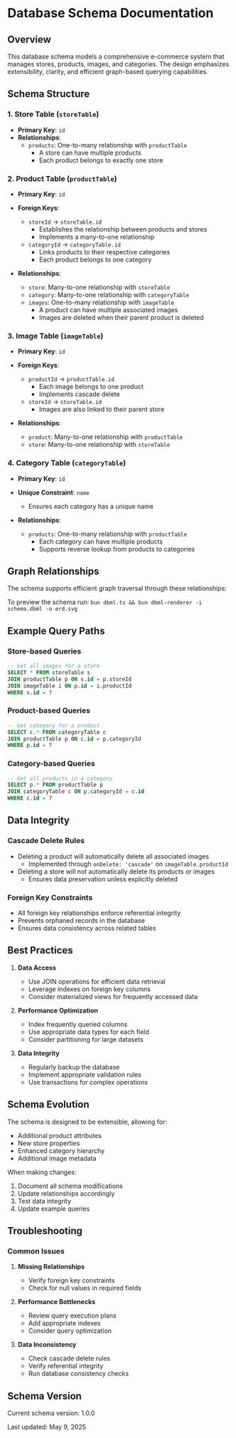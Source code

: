 # Database Schema Documentation

## Overview
This database schema models a comprehensive e-commerce system that manages stores, products, images, and categories. The design emphasizes extensibility, clarity, and efficient graph-based querying capabilities.

## Schema Structure

### 1. Store Table (`storeTable`)
- **Primary Key**: `id`
- **Relationships**:
  - `products`: One-to-many relationship with `productTable`
    - A store can have multiple products
    - Each product belongs to exactly one store

### 2. Product Table (`productTable`)
- **Primary Key**: `id`
- **Foreign Keys**:
  - `storeId` → `storeTable.id`
    - Establishes the relationship between products and stores
    - Implements a many-to-one relationship
  - `categoryId` → `categoryTable.id`
    - Links products to their respective categories
    - Each product belongs to one category

- **Relationships**:
  - `store`: Many-to-one relationship with `storeTable`
  - `category`: Many-to-one relationship with `categoryTable`
  - `images`: One-to-many relationship with `imageTable`
    - A product can have multiple associated images
    - Images are deleted when their parent product is deleted

### 3. Image Table (`imageTable`)
- **Primary Key**: `id`
- **Foreign Keys**:
  - `productId` → `productTable.id`
    - Each image belongs to one product
    - Implements cascade delete
  - `storeId` → `storeTable.id`
    - Images are also linked to their parent store

- **Relationships**:
  - `product`: Many-to-one relationship with `productTable`
  - `store`: Many-to-one relationship with `storeTable`

### 4. Category Table (`categoryTable`)
- **Primary Key**: `id`
- **Unique Constraint**: `name`
  - Ensures each category has a unique name

- **Relationships**:
  - `products`: One-to-many relationship with `productTable`
    - Each category can have multiple products
    - Supports reverse lookup from products to categories

## Graph Relationships

The schema supports efficient graph traversal through these relationships:

 To preview the schema run: `bun dbml.ts && bun dbml-renderer -i schema.dbml -o erd.svg`



## Example Query Paths

### Store-based Queries
```sql
-- Get all images for a store
SELECT * FROM storeTable s
JOIN productTable p ON s.id = p.storeId
JOIN imageTable i ON p.id = i.productId
WHERE s.id = ?
```

### Product-based Queries
```sql
-- Get category for a product
SELECT c.* FROM categoryTable c
JOIN productTable p ON c.id = p.categoryId
WHERE p.id = ?
```

### Category-based Queries
```sql
-- Get all products in a category
SELECT p.* FROM productTable p
JOIN categoryTable c ON p.categoryId = c.id
WHERE c.id = ?
```

## Data Integrity

### Cascade Delete Rules
- Deleting a product will automatically delete all associated images
  - Implemented through `onDelete: 'cascade'` on `imageTable.productId`
- Deleting a store will not automatically delete its products or images
  - Ensures data preservation unless explicitly deleted

### Foreign Key Constraints
- All foreign key relationships enforce referential integrity
- Prevents orphaned records in the database
- Ensures data consistency across related tables

## Best Practices

1. **Data Access**
   - Use JOIN operations for efficient data retrieval
   - Leverage indexes on foreign key columns
   - Consider materialized views for frequently accessed data

2. **Performance Optimization**
   - Index frequently queried columns
   - Use appropriate data types for each field
   - Consider partitioning for large datasets

3. **Data Integrity**
   - Regularly backup the database
   - Implement appropriate validation rules
   - Use transactions for complex operations

## Schema Evolution

The schema is designed to be extensible, allowing for:
- Additional product attributes
- New store properties
- Enhanced category hierarchy
- Additional image metadata

When making changes:
1. Document all schema modifications
2. Update relationships accordingly
3. Test data integrity
4. Update example queries

## Troubleshooting

### Common Issues
1. **Missing Relationships**
   - Verify foreign key constraints
   - Check for null values in required fields

2. **Performance Bottlenecks**
   - Review query execution plans
   - Add appropriate indexes
   - Consider query optimization

3. **Data Inconsistency**
   - Check cascade delete rules
   - Verify referential integrity
   - Run database consistency checks

## Schema Version
Current schema version: 1.0.0

Last updated: May 9, 2025